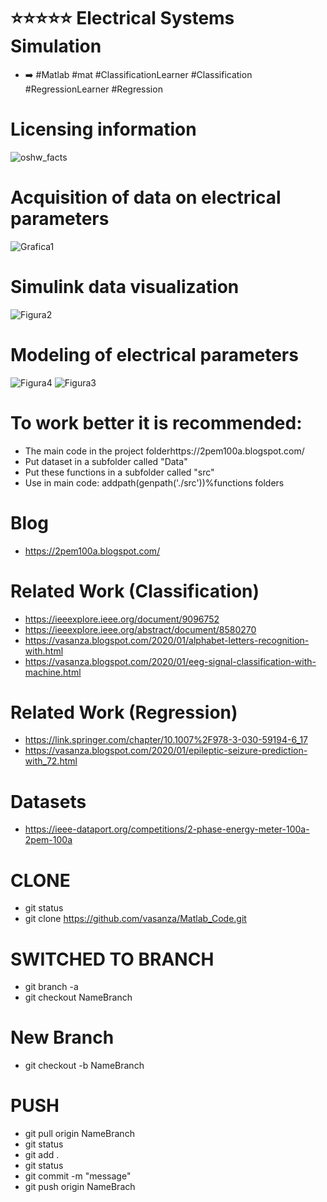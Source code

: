 # ⭐⭐⭐⭐⭐ Electrical Systems Simulation
- ➡️ #Matlab #mat #ClassificationLearner #Classification #RegressionLearner #Regression

# Licensing information
![oshw_facts](https://user-images.githubusercontent.com/12642226/144176690-ac462303-54f0-4388-8748-2af13708cb51.jpg)

# Acquisition of data on electrical parameters
![Grafica1](https://user-images.githubusercontent.com/12642226/142685776-a03b1378-52cb-4fc6-98dd-860409660ba5.JPG)

# Simulink data visualization
![Figura2](https://user-images.githubusercontent.com/12642226/142685777-017d52ba-bd78-4b6f-8986-7f69cc826955.JPG)

# Modeling of electrical parameters
![Figura4](https://user-images.githubusercontent.com/12642226/142685774-732943a0-1901-414d-8fb2-05d172d167d7.JPG)
![Figura3](https://user-images.githubusercontent.com/12642226/142685780-5f03c799-6765-4024-acdb-282c51084bb5.JPG)

# To work better it is recommended:
- The main code in the project folderhttps://2pem100a.blogspot.com/
- Put dataset in a subfolder called "Data"
- Put these functions in a subfolder called "src"
- Use in main code: addpath(genpath('./src'))%functions folders

# Blog
- https://2pem100a.blogspot.com/

# Related Work (Classification)
- https://ieeexplore.ieee.org/document/9096752
- https://ieeexplore.ieee.org/abstract/document/8580270
- https://vasanza.blogspot.com/2020/01/alphabet-letters-recognition-with.html
- https://vasanza.blogspot.com/2020/01/eeg-signal-classification-with-machine.html
# Related Work (Regression)
- https://link.springer.com/chapter/10.1007%2F978-3-030-59194-6_17
- https://vasanza.blogspot.com/2020/01/epileptic-seizure-prediction-with_72.html

# Datasets
- https://ieee-dataport.org/competitions/2-phase-energy-meter-100a-2pem-100a

# CLONE
- git status
- git clone https://github.com/vasanza/Matlab_Code.git

# SWITCHED TO BRANCH
- git branch -a
- git checkout NameBranch

# New Branch
- git checkout -b NameBranch

# PUSH
- git pull origin NameBranch
- git status
- git add .
- git status
- git commit -m "message"
- git push origin NameBrach
